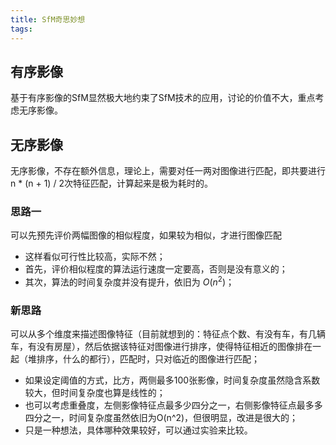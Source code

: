 ```yaml
---
title: SfM奇思妙想
tags:
---
```

## 有序影像
基于有序影像的SfM显然极大地约束了SfM技术的应用，讨论的价值不大，重点考虑无序影像。
## 无序影像
无序影像，不存在额外信息，理论上，需要对任一两对图像进行匹配，即共要进行n * (n + 1) / 2次特征匹配，计算起来是极为耗时的。
### 思路一
可以先预先评价两幅图像的相似程度，如果较为相似，才进行图像匹配
- 这样看似可行性比较高，实际不然；
- 首先，评价相似程度的算法运行速度一定要高，否则是没有意义的；
- 其次，算法的时间复杂度并没有提升，依旧为 $O(n^2)$；

### 新思路
可以从多个维度来描述图像特征（目前就想到的：特征点个数、有没有车，有几辆车，有没有房屋），然后依据该特征对图像进行排序，使得特征相近的图像排在一起（堆排序，什么的都行），匹配时，只对临近的图像进行匹配；
- 如果设定阈值的方式，比方，两侧最多100张影像，时间复杂度虽然隐含系数较大，但时间复杂度也算是线性的；
- 也可以考虑重叠度，左侧影像特征点最多少四分之一，右侧影像特征点最多多四分之一，时间复杂度虽然依旧为O(n^2)，但很明显，改进是很大的；
- 只是一种想法，具体哪种效果较好，可以通过实验来比较。
